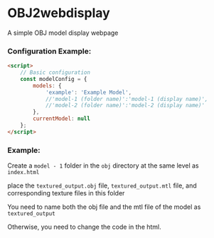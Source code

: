 # OBJ2webdisplay

A simple OBJ model display webpage

### Configuration Example:
```html
<script>
    // Basic configuration
    const modelConfig = {
        models: {
            'example': 'Example Model',
            //'model-1 (folder name)':'model-1 (display name)',
            //'model-2 (folder name)':'model-2 (display name)'
        },
        currentModel: null
    };
</script>
```
### Example: 
Create a `model - 1` folder in the `obj` directory at the same level as `index.html`

place the `textured_output.obj` file, `textured_output.mtl` file, and corresponding texture files in this folder

You need to name both the obj file and the mtl file of the model as `textured_output`

Otherwise, you need to change the code in the html. 
